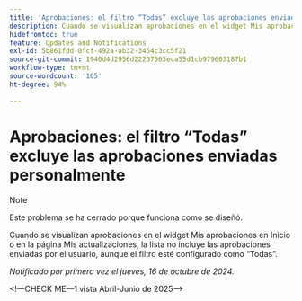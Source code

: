 ```yaml
---
title: 'Aprobaciones: el filtro “Todas” excluye las aprobaciones enviadas personalmente'
description: Cuando se visualizan aprobaciones en el widget Mis aprobaciones en Inicio o en la página Mis actualizaciones, la lista no incluye las aprobaciones enviadas por el usuario, aunque el filtro esté configurado como “Todas”.
hidefromtoc: true
feature: Updates and Notifications
exl-id: 5b861fdd-0fcf-492a-ab32-3454c3cc5f21
source-git-commit: 1940d4d2956d22237563eca55d1cb979603187b1
workflow-type: tm+mt
source-wordcount: '105'
ht-degree: 94%

---
```


# Aprobaciones: el filtro “Todas” excluye las aprobaciones enviadas personalmente

>[!NOTE]
>
>Este problema se ha cerrado porque funciona como se diseñó.

Cuando se visualizan aprobaciones en el widget Mis aprobaciones en Inicio o en la página Mis actualizaciones, la lista no incluye las aprobaciones enviadas por el usuario, aunque el filtro esté configurado como “Todas”.

_Notificado por primera vez el jueves, 16 de octubre de 2024._

&lt;!—CHECK ME—1 vista Abril-Junio de 2025—>